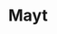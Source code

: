 ---
layout: ../../layouts/ProjectLayout.astro
title: Mayt
preview: mayt-preview.jpg
intro: "Mayt is a self hosted site for powering up Youtube video organization. This project was motivated by my desire for a way to organize music I listen to on Youtube. Features tagging, pinning, and playlists that are searchable."
tags:
  - Next.js
  - React
  - Typescript
  - Postgresql
  - Prisma
meta:
  description: "Self hosted site project for organizing a Youtube video collection." 
---